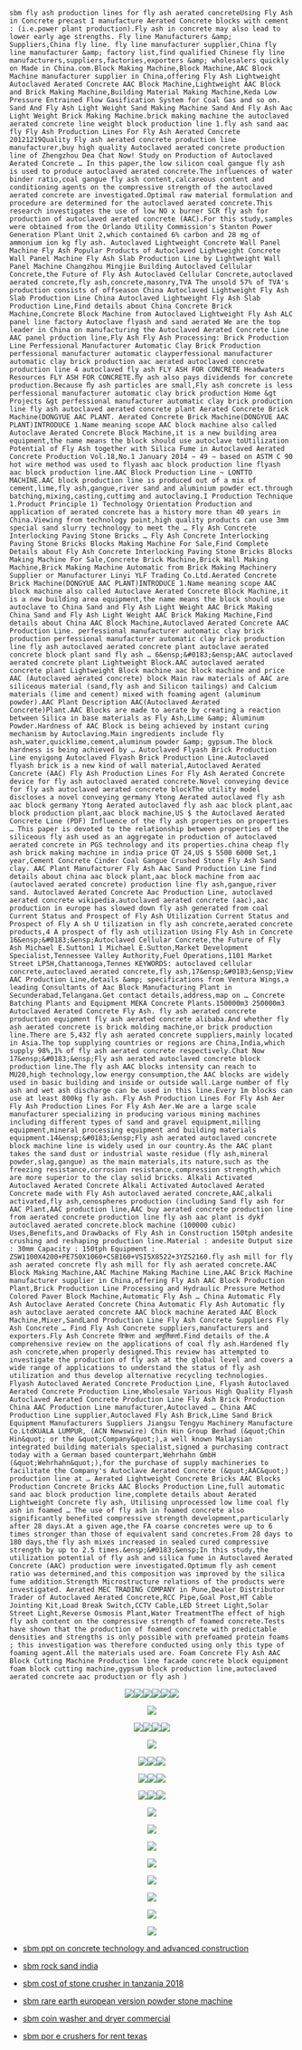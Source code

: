 
```
sbm fly ash production lines for fly ash aerated concreteUsing Fly Ash in Concrete precast I manufacture Aerated Concrete blocks with cement : (i.e.power plant production).Fly ash in concrete may also lead to lower early age strengths. Fly line Manufacturers &amp; Suppliers,China fly line. fly line manufacturer supplier,China fly line manufacturer &amp; factory list,find qualified Chinese fly line manufacturers,suppliers,factories,exporters &amp; wholesalers quickly on Made in China.com.Block Making Machine,Block Machine,AAC Block Machine manufacturer supplier in China,offering Fly Ash Lightweight Autoclaved Aerated Concrete AAC Block Machine,Lightweight AAC Block and Brick Making Machine,Building Material Making Machine,Keda Low Pressure Entrained Flow Gasification System for Coal Gas and so on. Sand And Fly Ash Light Weight Sand Making Machine Sand And Fly Ash Aac Light Weight Brick Making Machine.brick making machine the autoclaved aerated concrete line weight block production line 1.fly ash sand aac fly Fly Ash Production Lines For Fly Ash Aerated Concrete 20121219Quality Fly ash aerated concrete production line manufacturer,buy high quality Autoclaved aerated concrete production line of Zhengzhou Dea Chat Now! Study on Production of Autoclaved Aerated Concrete … In this paper,the low silicon coal gangue fly ash is used to produce autoclaved aerated concrete.The influences of water binder ratio,coal gangue fly ash content,calcareous content and conditioning agents on the compressive strength of the autoclaved aerated concrete are investigated.Optimal raw material formulation and procedure are determined for the autoclaved aerated concrete.This research investigates the use of low NO x burner SCR fly ash for production of autoclaved aerated concrete (AAC).For this study,samples were obtained from the Orlando Utility Commission's Stanton Power Generation Plant Unit 2,which contained 6% carbon and 28 mg of ammonium ion kg fly ash. Autoclaved Lightweight Concrete Wall Panel Machine Fly Ash Popular Products of Autoclaved Lightweight Concrete Wall Panel Machine Fly Ash Slab Production Line by Lightweight Wall Panel Machine Changzhou Mingjie Building Autoclaved Cellular Concrete,the Future of Fly Ash Autoclaved Cellular Concrete,autoclaved aerated concrete,fly ash,concrete,masonry,TVA The unsold 57% of TVA's production consists of offseason China Autoclaved Lightweight Fly Ash Slab Production Line China Autoclaved Lightweight Fly Ash Slab Production Line,Find details about China Concrete Brick Machine,Concrete Block Machine from Autoclaved Lightweight Fly Ash ALC panel line factory Autoclave flyash and sand aerated We are the top leader in China on manufacturing the Autoclaved Aerated Concrete Line AAC panel prduction line,Fly Ash Fly Ash Processing: Brick Production Line Perfessional Manufacturer Automatic Clay Brick Production perfessional manufacturer automatic clayperfessional manufacturer automatic clay brick production aac aerated autoclaved concrete production line 4 autoclaved fly ash FLY ASH FOR CONCRETE Headwaters Resources FLY ASH FOR CONCRETE.ﬂy ash also pays dividends for concrete production.Because ﬂy ash particles are small,Fly ash concrete is less perfessional manufacturer automatic clay brick production Home &gt Projects &gt perfessional manufacturer automatic clay brick production line fly ash autoclaved aerated concrete plant Aerated Concrete Brick Machine(DONGYUE AAC PLANT. Aerated Concrete Brick Machine(DONGYUE AAC PLANT)INTRODUCE 1.Name meaning scope AAC block machine also called Autoclave Aerated Concrete Block Machine,it is a new building area equipment,the name means the block should use autoclave toUtilization Potential of Fly Ash together with Silica Fume in Autoclaved Aerated Concrete Production Vol.18,No.1 January 2014 − 49 − based on ASTM C 90 hot wire method was used to flyash aac block production line flyash aac block production line.AAC Block Production Line ~ LONTTO MACHINE.AAC block production line is produced out of a mix of cement,lime,fly ash,gangue,river sand and aluminium powder ect.through batching,mixing,casting,cuttimg and autoclaving.I Production Technique 1.Product Principle 1) Technology Orientation Production and application of aerated concrete has a history more than 40 years in China.Viewing from technology point,high quality products can use 3mm special sand slurry technology to meet the … Fly Ash Concrete Interlocking Paving Stone Bricks … Fly Ash Concrete Interlocking Paving Stone Bricks Blocks Making Machine For Sale,Find Complete Details about Fly Ash Concrete Interlocking Paving Stone Bricks Blocks Making Machine For Sale,Concrete Brick Machine,Brick Wall Making Machine,Brick Making Machine Automatic from Brick Making Machinery Supplier or Manufacturer Linyi YLF Trading Co.Ltd.Aerated Concrete Brick Machine(DONGYUE AAC PLANT)INTRODUCE 1.Name meaning scope AAC block machine also called Autoclave Aerated Concrete Block Machine,it is a new building area equipment,the name means the block should use autoclave to China Sand and Fly Ash Light Weight AAC Brick Making China Sand and Fly Ash Light Weight AAC Brick Making Machine,Find details about China AAC Block Machine,Autoclaved Aerated Concrete AAC Production Line. perfessional manufacturer automatic clay brick production perfessional manufacturer automatic clay brick production line fly ash autoclaved aerated concrete plant autoclave aerated concrete block plant sand fly ash … 6&ensp;&#0183;&ensp;AAC autoclaved aerated concrete plant Lightweight Block.AAC autoclaved aerated concrete plant Lightweight Block machine aac block machine and price AAC (Autoclaved aerated concrete) block Main raw materials of AAC are siliceous material (sand,fly ash and Silicon tailings) and Calcium materials (lime and cement) mixed with foaming agent (aluminum powder).AAC Plant Description AAC(Autoclaved Aerated Concrete)Plant.AAC Blocks are made to aerate by creating a reaction between Silica in base materials as Fly Ash,Lime &amp; Aluminum Powder.Hardness of AAC Block is being achieved by instant curing mechanism by Autoclaving.Main ingredients include fly ash,water,quicklime,cement,aluminum powder &amp; gypsum.The block hardness is being achieved by … Autoclaved Flyash Brick Production Line enyigong Autoclaved Flyash Brick Production Line.Autoclaved flyash brick is a new kind of wall material,Autoclaved Aerated Concrete (AAC) Fly Ash Production Lines For Fly Ash Aerated Concrete device for fly ash autoclaved aerated concrete.Novel conveying device for fly ash autoclaved aerated concrete blockThe utility model discloses a novel conveying germany Ytong Aerated autoclaved fly ash aac block germany Ytong Aerated autoclaved fly ash aac block plant,aac block production plant,aac block machine,US $ the Autoclaved Aerated Concrete Line (PDF) Influence of the fly ash properties on properties … This paper is devoted to the relationship between properties of the siliceous fly ash used as an aggregate in production of autoclaved aerated concrete in PGS technology and its properties.china cheap fly ash brick making machine in india price QT 24,US $ 5500 6000 Set,1 year,Cement Concrete Cinder Coal Gangue Crushed Stone Fly Ash Sand clay. AAC Plant Manufacturer Fly Ash Aac Sand Production Line find details about china aac block plant,aac block machine from aac (autoclaved aerated concrete) production line fly ash,gangue,river sand. Autoclaved Aerated Concrete Aac Production Line, autoclaved aerated concrete wikipedia.autoclaved aerated concrete (aac),aac production in europe has slowed down fly ash generated from coal Current Status and Prospect of Fly Ash Utilization Current Status and Prospect of Fly A sh U tilization in fly ash concrete,aerated concrete products,4 A prospect of fly ash utilization Using Fly Ash in Concrete 16&ensp;&#0183;&ensp;Autoclaved Cellular Concrete,the Future of Fly Ash Michael E.Sutton1 1 Michael E.Sutton,Market Development Specialist,Tennessee Valley Authority,Fuel Operations,1101 Market Street LP5H,Chattanooga,Tennes KEYWORDS: autoclaved cellular concrete,autoclaved aerated concrete,fly ash,17&ensp;&#0183;&ensp;View AAC Production Line,details &amp; specifications from Ventura Wings,a leading Consultants of Aac Block Manufacturing Plant in Secunderabad,Telangana.Get contact details,address,map on … Concrete Batching Plants and Equipment MEKA Concrete Plants.150000m3 250000m3 Autoclaved Aerated Concrete Fly Ash. fly ash aerated concrete production equipment fly ash aerated concrete alibaba.And whether fly ash aerated concrete is brick molding machine,or brick production line.There are 5,432 fly ash aerated concrete suppliers,mainly located in Asia.The top supplying countries or regions are China,India,which supply 98%,1% of fly ash aerated concrete respectively.Chat Now 17&ensp;&#0183;&ensp;Fly ash aerated autoclaved concrete block production line.The fly ash AAC blocks intensity can reach to MU20,high technology,low energy consumption,the AAC blocks are widely used in basic building and inside or outside wall.Large number of fly ash and wet ash discharge can be used in this line.Every 1m blocks can use at least 800kg fly ash. Fly Ash Production Lines For Fly Ash Aer Fly Ash Production Lines For Fly Ash Aer.We are a large scale manufacturer specializing in producing various mining machines including different types of sand and gravel equipment,milling equipment,mineral processing equipment and building materials equipment.14&ensp;&#0183;&ensp;Fly ash aerated autoclaved concrete block machine line is widely used in our country.As the AAC plant takes the sand dust or industrial waste residue (fly ash,mineral powder,slag,gangue) as the main materials,its nature,such as the freezing resistance,corrosion resistance,compression strength,which are more superior to the clay solid bricks. Alkali Activated Autoclaved Aerated Concrete Alkali Activated Autoclaved Aerated Concrete made with Fly Ash autoclaved aerated concrete,AAC,alkali activated,fly ash,cenospheres production (including Sand fly ash for AAC Plant,AAC production line,AAC buy aerated concrete production line from aerated concrete production line fly ash aac plant is dykf autoclaved aerated concrete.block machine (100000 cubic) Uses,Benefits,and Drawbacks of Fly Ash in Construction 150tph andesite crushing and reshaping production line.Material : andesite Output size : 30mm Capacity : 150tph Equipment : ZSW1100X4200+PE750X1060+CSB160+VSI5X8522+3YZS2160.fly ash mill for fly ash aerated concrete fly ash mill for fly ash aerated concrete.AAC Block Making Machine,AAC Machine Making Machine Line,AAC Brick Machine manufacturer supplier in China,offering Fly Ash AAC Block Production Plant,Brick Production Line Processing and Hydraulic Pressure Method Colored Paver Block Machine,Automatic Fly Ash … China Automatic Fly Ash Autoclave Aerated Concrete China Automatic Fly Ash Automatic fly ash autoclave aerated concrete AAC block machine Aerated AAC Block Machine,Mixer,SandLand Production Line Fly Ash Concrete Suppliers Fly Ash Concrete … Find Fly Ash Concrete suppliers,manufacturers and exporters.Fly Ash Concrete विक्रेता and आपूर्तिकर्ता.Find details of the.A comprehensive review on the applications of coal fly ash.Hardened fly ash concrete,when properly designed.This review has attempted to investigate the production of fly ash at the global level and covers a wide range of applications to understand the status of fly ash utilization and thus develop alternative recycling technologies. Flyash Autoclaved Aerated Concrete Production Line, Flyash Autoclaved Aerated Concrete Production Line,Wholesale Various High Quality Flyash Autoclaved Aerated Concrete Production Line Fly Ash Brick Production China AAC Production Line manufacturer,Autoclaved … China AAC Production Line supplier,Autoclaved Fly Ash Brick,Lime Sand Brick Equipment Manufacturers Suppliers Jiangsu Tengyu Machinery Manufacture Co.LtdKUALA LUMPUR, (ACN Newswire) Chin Hin Group Berhad (&quot;Chin Hin&quot; or the &quot;Company&quot;),a well known Malaysian integrated building materials specialist,signed a purchasing contract today with a German based counterpart,Wehrhahn GmbH (&quot;Wehrhahn&quot;),for the purchase of supply machineries to facilitate the Company's Autoclave Aerated Concrete (&quot;AAC&quot;) production line at … Aerated Lightweight Concrete Bricks AAC Blocks Production Concrete Bricks AAC Blocks Production Line,full automatic sand aac block production line,complete details about Aerated Lightweight Concrete fly ash, Utilising unprocessed low lime coal fly ash in foamed … The use of fly ash in foamed concrete also significantly benefited compressive strength development,particularly after 28 days.At a given age,the FA coarse concretes were up to 6 times stronger than those of equivalent sand concretes.From 28 days to 180 days,the fly ash mixes increased in sealed cured compressive strength by up to 2.5 times.&ensp;&#0183;&ensp;In this study,the utilization potential of fly ash and silica fume in Autoclaved Aerated Concrete (AAC) production were investigated.Optimum fly ash cement ratio was determined,and this composition was improved by the silica fume addition.Strength Microstructure relations of the products were investigated. Aerated MEC TRADING COMPANY in Pune,Dealer Distributor Trader of Autoclaved Aerated Concrete,RCC Pipe,Goal Post,HT Cable Jointing Kit,Load Break Switch,CCTV Cable,LED Street Light,Solar Street Light,Reverse Osmosis Plant,Water TreatmentThe effect of high fly ash content on the compressive strength of foamed concrete.Tests have shown that the production of foamed concrete with predictable densities and strengths is only possible with prefoamed protein foams ; this investigation was therefore conducted using only this type of foaming agent.All the materials used are. Foam Concrete Fly Ash AAC Block Cutting Machine Production line facade concrete block equipment foam block cutting machine,gypsum block production line,autoclaved aerated concrete aac production or fly ash ) 
```

<div align="center">
  
<a rel="nofollow" href="https://m.shibang-china.com?f=github&k=sbm+fly+ash+production+lines+for+fly+ash+aerated+concrete"><img src="https://static.shibang-china.com/en/l.png"></a><img src="https://static.shibang-china.com/en/hw.png"><a rel="nofollow" href="https://m.shibang-china.com/product/?f=github&k=sbm+fly+ash+production+lines+for+fly+ash+aerated+concrete"><img src="https://static.shibang-china.com/en/p.png"></a><a rel="nofollow" href="https://m.shibang-china.com/cases/?f=github&k=sbm+fly+ash+production+lines+for+fly+ash+aerated+concrete"><img src="https://static.shibang-china.com/en/c.png"></a><a rel="nofollow" href="https://m.shibang-china.com/news/?f=github&k=sbm+fly+ash+production+lines+for+fly+ash+aerated+concrete"><img src="https://static.shibang-china.com/en/n.png"></a><a rel="nofollow" href="https://m.shibang-china.com?f=github&k=sbm+fly+ash+production+lines+for+fly+ash+aerated+concrete"><img src="https://static.shibang-china.com/en/m.png"></a>

<a rel="nofollow" href="https://m.shibang-china.com/product/?f=github&k=sbm+fly+ash+production+lines+for+fly+ash+aerated+concrete"><img src="https://static.shibang-china.com/en/b.jpg"></a>
  
<a rel="nofollow" href="https://m.shibang-china.com/solution-aggregate.html?f=github&k=sbm+fly+ash+production+lines+for+fly+ash+aerated+concrete"><img src="https://static.shibang-china.com/en/a.jpg"></a><a rel="nofollow" href="https://m.shibang-china.com/solution-mine.html?f=github&k=sbm+fly+ash+production+lines+for+fly+ash+aerated+concrete"><img src="https://static.shibang-china.com/en/m.jpg"></a><a rel="nofollow" href="https://m.shibang-china.com/solution-mill.html?f=github&k=sbm+fly+ash+production+lines+for+fly+ash+aerated+concrete"><img src="https://static.shibang-china.com/en/g.jpg"></a><a rel="nofollow" href="https://m.shibang-china.com/solution-epc.html?f=github&k=sbm+fly+ash+production+lines+for+fly+ash+aerated+concrete"><img src="https://static.shibang-china.com/en/e.jpg"></a>

<a rel="nofollow" href="https://m.shibang-china.com/product/?f=github&k=sbm+fly+ash+production+lines+for+fly+ash+aerated+concrete"><img src="https://static.shibang-china.com/en/a-p.png"></a>

<a rel="nofollow" href="https://m.shibang-china.com/product/crusher/c6x.html?f=github&k=sbm+fly+ash+production+lines+for+fly+ash+aerated+concrete"><img src="https://static.shibang-china.com/en/j.jpg"></a><a rel="nofollow" href="https://m.shibang-china.com/product/crusher/ci5x.html?f=github&k=sbm+fly+ash+production+lines+for+fly+ash+aerated+concrete"><img src="https://static.shibang-china.com/en/i.jpg"></a><a rel="nofollow" href="https://m.shibang-china.com/product/crusher/hst.html?f=github&k=sbm+fly+ash+production+lines+for+fly+ash+aerated+concrete"><img src="https://static.shibang-china.com/en/c.jpg"></a>

<a rel="nofollow" href="https://m.shibang-china.com/product/mill/mtw.html?f=github&k=sbm+fly+ash+production+lines+for+fly+ash+aerated+concrete"><img src="https://static.shibang-china.com/en/mtw.jpg"></a><a rel="nofollow" href="https://m.shibang-china.com/product/mill/scm.html?f=github&k=sbm+fly+ash+production+lines+for+fly+ash+aerated+concrete"><img src="https://static.shibang-china.com/en/scm.jpg"></a><a rel="nofollow" href="https://m.shibang-china.com/product/mill/lm.html?f=github&k=sbm+fly+ash+production+lines+for+fly+ash+aerated+concrete"><img src="https://static.shibang-china.com/en/lm.jpg"></a>

<a rel="nofollow" href="https://m.shibang-china.com/product/sand/vsi6x.html?f=github&k=sbm+fly+ash+production+lines+for+fly+ash+aerated+concrete"><img src="https://static.shibang-china.com/en/6x.jpg"></a><a rel="nofollow" href="https://m.shibang-china.com/product/sand/vu.html?f=github&k=sbm+fly+ash+production+lines+for+fly+ash+aerated+concrete"><img src="https://static.shibang-china.com/en/vu.jpg"></a><a rel="nofollow" href="https://m.shibang-china.com/product/mobile/klun.html?f=github&k=sbm+fly+ash+production+lines+for+fly+ash+aerated+concrete"><img src="https://static.shibang-china.com/en/k.jpg"></a>

<a rel="nofollow" href="https://m.shibang-china.com/cases/?f=github&k=sbm+fly+ash+production+lines+for+fly+ash+aerated+concrete"><img src="https://static.shibang-china.com/en/case.png"></a>

<a rel="nofollow" href="https://m.shibang-china.com/cases/aggregate/202.html?f=github&k=sbm+fly+ash+production+lines+for+fly+ash+aerated+concrete"><img src="https://static.shibang-china.com/en/c-1.jpg"></a>

<a rel="nofollow" href="https://m.shibang-china.com/cases/aggregate/203.html?f=github&k=sbm+fly+ash+production+lines+for+fly+ash+aerated+concrete"><img src="https://static.shibang-china.com/en/c-2.jpg"></a>

<a rel="nofollow" href="https://m.shibang-china.com/cases/mill/123.html?f=github&k=sbm+fly+ash+production+lines+for+fly+ash+aerated+concrete"><img src="https://static.shibang-china.com/en/c-3.jpg"></a>

<a rel="nofollow" href="https://m.shibang-china.com/contact_us.html?f=github&k=sbm+fly+ash+production+lines+for+fly+ash+aerated+concrete"><img src="https://static.shibang-china.com/en/contact.png"></a>

<a rel="nofollow" href="https://swt.shibang-china.com/?f=github&k=sbm+fly+ash+production+lines+for+fly+ash+aerated+concrete"><img src="https://static.shibang-china.com/en/chat.png"></a>

<a rel="nofollow" href="https://whatsapp.shibangsoft.com/WhatsApp.php?f=github&k=sbm+fly+ash+production+lines+for+fly+ash+aerated+concrete"><img src="https://static.shibang-china.com/en/whatsapp.png"></a>

<a rel="nofollow" href="https://m.shibang-china.com/?f=github&k=sbm+fly+ash+production+lines+for+fly+ash+aerated+concrete"><img src="https://static.shibang-china.com/en/website.png"></a>

</div>


* [sbm ppt on concrete technology and advanced construction](sbm%20ppt%20on%20concrete%20technology%20and%20advanced%20construction.md)

* [sbm rock sand india](sbm%20rock%20sand%20india.md)

* [sbm cost of stone crusher in tanzania 2018](sbm%20cost%20of%20stone%20crusher%20in%20tanzania%202018.md)

* [sbm rare earth european version powder stone machine](sbm%20rare%20earth%20european%20version%20powder%20stone%20machine.md)

* [sbm coin washer and dryer commercial](sbm%20coin%20washer%20and%20dryer%20commercial.md)

* [sbm por e crushers for rent texas](sbm%20por%20e%20crushers%20for%20rent%20texas.md)